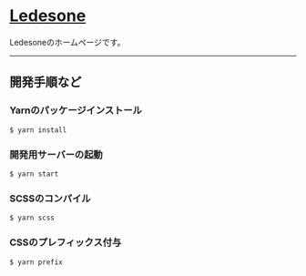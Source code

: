 # [Ledesone](https://ledesone.com)
Ledesoneのホームページです。

--- 

## 開発手順など

### Yarnのパッケージインストール
```
$ yarn install
```

### 開発用サーバーの起動
```
$ yarn start
```

### SCSSのコンパイル
```
$ yarn scss
```

### CSSのプレフィックス付与
```
$ yarn prefix 
```

